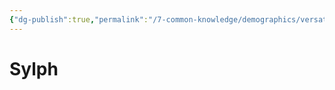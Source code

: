 ```yaml
---
{"dg-publish":true,"permalink":"/7-common-knowledge/demographics/versatile-heritages/mixed-lineage/malakim/sylph/","noteIcon":""}
---
```


# Sylph
